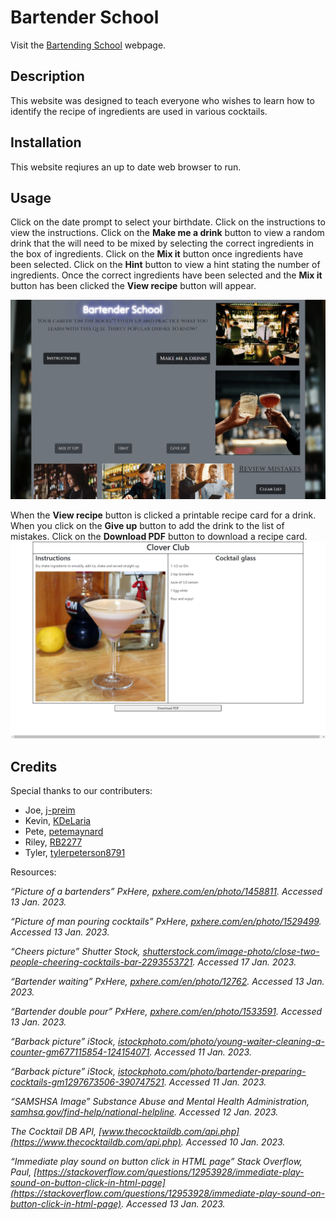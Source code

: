 # Bartender School

Visit the [Bartending School](https://kdelaria.github.io/bartending-school/) webpage.

## Description 
This website was designed to teach everyone who wishes to learn how to identify the recipe of ingredients are used in various cocktails.


## Installation
This website reqiures an up to date web browser to run.

## Usage
Click on the date prompt to select your birthdate. Click on the instructions to view the instructions. Click on the **Make me a drink** button to view a random drink that the will need to be mixed by selecting the correct ingredients in the box of ingredients. Click on the **Mix it** button once ingredients have been selected. Click on the **Hint** button to view a hint stating the number of ingredients.  Once the correct ingredients have been selected and the **Mix it** button has been clicked the **View recipe** button will appear.

![Bartending School](assets/images/screenshot1.png)

When the **View recipe** button is clicked a printable recipe card for a drink.  When you click on the **Give up** button to add the drink to the list of mistakes. Click on the **Download PDF** button to download a recipe card.
![Bartending School](assets/images/screenshot2.png)




## Credits

Special thanks to our contributers:
- Joe, [j-preim](https://github.com/j-preim)
- Kevin, [KDeLaria](https://github.com/KDeLaria)
- Pete, [petemaynard](https://github.com/petemaynard)
- Riley, [RB2277](https://github.com/RB2277)
- Tyler, [tylerpeterson8791](https://github.com/tylerpeterson8791)


Resources:

*“Picture of a bartenders” PxHere, *[pxhere.com/en/photo/1458811](https://pxhere.com/en/photo/1458811)*. Accessed 13 Jan. 2023.*

*“Picture of man pouring cocktails” PxHere, *[pxhere.com/en/photo/1529499](https://pxhere.com/en/photo/1529499)*. Accessed 13 Jan. 2023.*

*“Cheers picture” Shutter Stock, *[shutterstock.com/image-photo/close-two-people-cheering-cocktails-bar-2293553721](https://www.shutterstock.com/image-photo/close-two-people-cheering-cocktails-bar-2293553721)*. Accessed 17 Jan. 2023.*

*“Bartender waiting” PxHere, *[pxhere.com/en/photo/12762](https://pxhere.com/en/photo/12762)*. Accessed 13 Jan. 2023.*

*“Bartender double pour” PxHere, *[pxhere.com/en/photo/1533591](https://pxhere.com/en/photo/1533591)*. Accessed 13 Jan. 2023.*

*“Barback picture” iStock, *[istockphoto.com/photo/young-waiter-cleaning-a-counter-gm677115854-124154071](https://www.istockphoto.com/photo/young-waiter-cleaning-a-counter-gm677115854-124154071)*. Accessed 11 Jan. 2023.*

*“Barback picture” iStock, *[istockphoto.com/photo/bartender-preparing-cocktails-gm1297673506-390747521](https://www.istockphoto.com/photo/bartender-preparing-cocktails-gm1297673506-390747521)*. Accessed 11 Jan. 2023.*

*“SAMSHSA Image” Substance Abuse and Mental Health Administration, *[samhsa.gov/find-help/national-helpline](https://www.samhsa.gov/find-help/national-helpline)*. Accessed 12 Jan. 2023.*

*The Cocktail DB API, *[www.thecocktaildb.com/api.php](https://www.thecocktaildb.com/api.php)*. Accessed 10 Jan. 2023.*

*“Immediate play sound on button click in HTML page” Stack Overflow, Paul, *[https://stackoverflow.com/questions/12953928/immediate-play-sound-on-button-click-in-html-page](https://stackoverflow.com/questions/12953928/immediate-play-sound-on-button-click-in-html-page)*. Accessed 13 Jan. 2023.*
